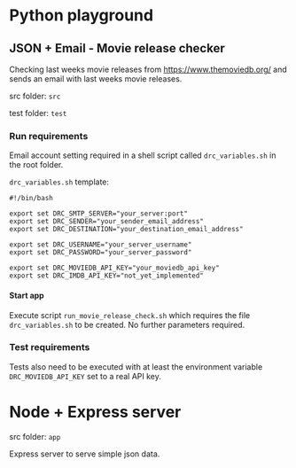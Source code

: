 # Python playground

## JSON + Email - Movie release checker

Checking last weeks movie releases from https://www.themoviedb.org/ and
sends an email with last weeks movie releases.

src folder: `src`

test folder: `test`

### Run requirements
Email account setting required in a shell script called `drc_variables.sh` in the root folder.

`drc_variables.sh` template:

```
#!/bin/bash

export set DRC_SMTP_SERVER="your_server:port"
export set DRC_SENDER="your_sender_email_address"
export set DRC_DESTINATION="your_destination_email_address"

export set DRC_USERNAME="your_server_username"
export set DRC_PASSWORD="your_server_password"

export set DRC_MOVIEDB_API_KEY="your_moviedb_api_key"
export set DRC_IMDB_API_KEY="not_yet_implemented"
```

#### Start app

Execute script `run_movie_release_check.sh` which requires the file `drc_variables.sh` to be created.
No further parameters required.


### Test requirements
Tests also need to be executed with at least the environment variable `DRC_MOVIEDB_API_KEY` set to a real API key.


# Node + Express server

src folder: `app`

Express server to serve simple json data.
